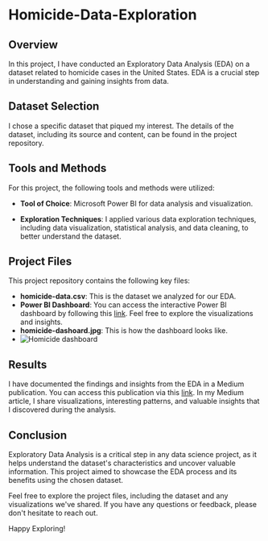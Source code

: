 # Homicide-Data-Exploration




## Overview
In this project, I have conducted an Exploratory Data Analysis (EDA) on a dataset related to homicide cases in the United States. EDA is a crucial step in understanding and gaining insights from data.

## Dataset Selection
I chose a specific dataset that piqued my interest. The details of the dataset, including its source and content, can be found in the project repository.

## Tools and Methods
For this project, the following tools and methods were utilized:

- **Tool of Choice**: Microsoft Power BI for data analysis and visualization.

- **Exploration Techniques**: I applied various data exploration techniques, including data visualization, statistical analysis, and data cleaning, to better understand the dataset.

## Project Files
This project repository contains the following key files:

- **homicide-data.csv**: This is the dataset we analyzed for our EDA.
- **Power BI Dashboard**: You can access the interactive Power BI dashboard by following this [link](https://app.powerbi.com/links/nQHepu1iwr?ctid=392ba85e-a1c8-4f5c-85ec-251bc6d10f96&pbi_source=linkShare). Feel free to explore the visualizations and insights.
- **homicide-dashoard.jpg**: This is how the dashboard looks like.
- ![Homicide dashboard](C:\Users\USER\Downloads\IMG_1760.jpg)


## Results
I have documented the findings and insights from the EDA in a Medium publication. You can access this publication via this [link](https://ezembaosinachi.medium.com/delving-into-homicides-in-the-united-states-a-data-driven-exploration-bb68b277f599). In my Medium article, I share visualizations, interesting patterns, and valuable insights that I discovered during the analysis.

## Conclusion
Exploratory Data Analysis is a critical step in any data science project, as it helps  understand the dataset's characteristics and uncover valuable information. This project aimed to showcase the EDA process and its benefits using the chosen dataset.

Feel free to explore the project files, including the dataset and any visualizations we've shared. If you have any questions or feedback, please don't hesitate to reach out.

Happy Exploring!
